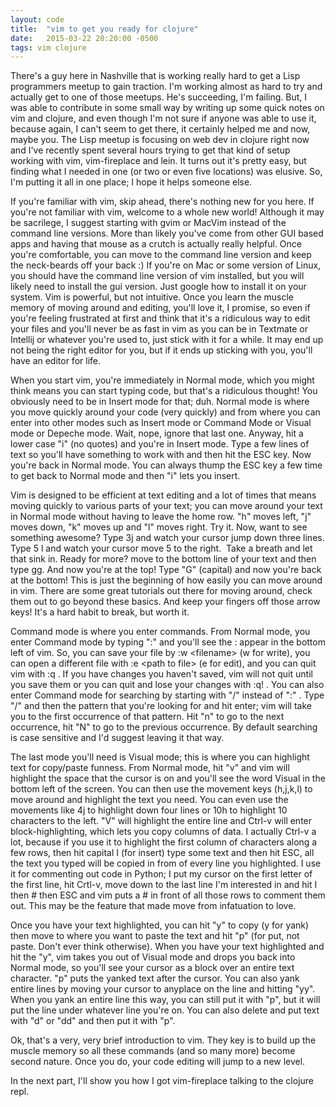 ```yaml
---
layout: code
title:  "vim to get you ready for clojure"
date:   2015-03-22 20:20:00 -0500
tags: vim clojure 
---
```


There's a guy here in Nashville that is working really hard to get a Lisp programmers meetup to gain traction. I'm working almost as hard to try and actually get to one of those meetups. He's succeeding, I'm failing. But, I was able to contribute in some small way by writing up some quick notes on vim and clojure, and even though I'm not sure if anyone was able to use it, because again, I can't seem to get there, it certainly helped me and now, maybe you. The Lisp meetup is focusing on web dev in clojure right now and I've recently spent several hours trying to get that kind of setup working with vim, vim-fireplace and lein. It turns out it's pretty easy, but finding what I needed in one (or two or even five locations) was elusive. So, I'm putting it all in one place; I hope it helps someone else.

If you're familiar with vim, skip ahead, there's nothing new for you here. If you're not familiar with vim, welcome to a whole new world! Although it may be sacrilege, I suggest starting with gvim or MacVim instead of the command line versions. More than likely you've come from other GUI based apps and having that mouse as a crutch is actually really helpful. Once you're comfortable, you can move to the command line version and keep the neck-beards off your back :) If you're on Mac or some version of Linux, you should have the command line version of vim installed, but you will likely need to install the gui version. Just google how to install it on your system. Vim is powerful, but not intuitive. Once you learn the muscle memory of moving around and editing, you'll love it, I promise, so even if you're feeling frustrated at first and think that it's a ridiculous way to edit your files and you'll never be as fast in vim as you can be in Textmate or Intellij or whatever you're used to, just stick with it for a while. It may end up not being the right editor for you, but if it ends up sticking with you, you'll have an editor for life.

When you start vim, you're immediately in Normal mode, which you might think means you can start typing code, but that's a ridiculous thought! You obviously need to be in Insert mode for that; duh. Normal mode is where you move quickly around your code (very quickly) and from where you can enter into other modes such as Insert mode or Command Mode or Visual mode or Depeche mode. Wait, nope, ignore that last one. Anyway, hit a lower case "i" (no quotes) and you're in Insert mode. Type a few lines of text so you'll have something to work with and then hit the ESC key. Now you're back in Normal mode. You can always thump the ESC key a few time to get back to Normal mode and then "i" lets you insert.

Vim is designed to be efficient at text editing and a lot of times that means moving quickly to various parts of your text; you can move around your text in Normal mode without having to leave the home row. "h" moves left, "j" moves down, "k" moves up and "l" moves right. Try it. Now, want to see something awesome? Type 3j and watch your cursor jump down three lines. Type 5 l and watch your cursor move 5 to the right.  Take a breath and let that sink in. Ready for more? move to the bottom line of your text and then type gg. And now you're at the top! Type "G" (capital) and now you're back at the bottom! This is just the beginning of how easily you can move around in vim. There are some great tutorials out there for moving around, check them out to go beyond these basics. And keep your fingers off those arrow keys! It's a hard habit to break, but worth it.

Command mode is where you enter commands. From Normal mode, you enter Command mode by typing ":" and you'll see the : appear in the bottom left of vim. So, you can save your file by :w &lt;filename&gt; (w for write), you can open a different file with :e &lt;path to file&gt; (e for edit), and you can quit vim with :q . If you have changes you haven't saved, vim will not quit until you save them or you can quit and lose your changes with :q! . You can also enter Command mode for searching by starting with "/" instead of ":" . Type "/" and then the pattern that you're looking for and hit enter; vim will take you to the first occurrence of that pattern. Hit "n" to go to the next occurrence, hit "N" to go to the previous occurrence. By default searching is case sensitive and I'd suggest leaving it that way.

The last mode you'll need is Visual mode; this is where you can highlight text for copy/paste funness. From Normal mode, hit "v" and vim will highlight the space that the cursor is on and you'll see the word Visual in the bottom left of the screen. You can then use the movement keys (h,j,k,l) to move around and highlight the text you need. You can even use the movements like 4j to highlight down four lines or 10h to highlight 10 characters to the left. "V" will highlight the entire line and Ctrl-v will enter block-highlighting, which lets you copy columns of data. I actually Ctrl-v a lot, because if you use it to highlight the first column of characters along a few rows, then hit capital I (for insert) type some text and then hit ESC, all the text you typed will be copied in from of every line you highlighted. I use it for commenting out code in Python; I put my cursor on the first letter of the first line, hit Crtl-v, move down to the last line I'm interested in and hit I then # then ESC and vim puts a # in front of all those rows to comment them out. This may be the feature that made move from infatuation to love.

Once you have your text highlighted, you can hit "y" to copy (y for yank) then move to where you want to paste the text and hit "p" (for put, not paste. Don't ever think otherwise). When you have your text highlighted and hit the "y", vim takes you out of Visual mode and drops you back into Normal mode, so you'll see your cursor as a block over an entire text character. "p" puts the yanked text after the cursor. You can also yank entire lines by moving your cursor to anyplace on the line and hitting "yy". When you yank an entire line this way, you can still put it with "p", but it will put the line under whatever line you're on. You can also delete and put text with "d" or "dd" and then put it with "p".

Ok, that's a very, very brief introduction to vim. They key is to build up the muscle memory so all these commands (and so many more) become second nature. Once you do, your code editing will jump to a new level.

In the next part, I'll show you how I got vim-fireplace talking to the clojure repl.

